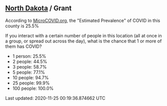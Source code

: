 
## [North Dakota](/united-states/north-dakota) / Grant

According to [MicroCOVID.org](http://microcovid.org),
the "Estimated Prevalence" of COVID in this county is 25.5%

If you interact with a certain number of people in this location
(all at once in a group, or spread out across the day), what is the chance that
1 or more of them has COVID?

- 1 person: 25.5%
- 2 people: 44.5%
- 3 people: 58.7%
- 5 people: 77.1%
- 10 people: 94.7%
- 25 people: 99.9%
- 100 people: 100.0%

Last updated: 2020-11-25 00:19:36.874662 UTC
